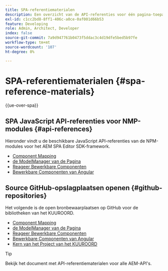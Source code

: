 ```yaml
---
title: SPA-referentiematerialen
description: Een overzicht van de API-referenties voor één pagina-toepassing en opslagruimten voor broncode
exl-id: c1cc2bd8-8ff1-406c-a0ce-0af001d66b53
feature: Developing
role: Admin, Architect, Developer
index: false
source-git-commit: 7a9d947761b0473f5ddac3c4d19dfe5bed5b97fe
workflow-type: tm+mt
source-wordcount: '107'
ht-degree: 0%

---
```



# SPA-referentiematerialen {#spa-reference-materials}

{{ue-over-spa}}

## SPA JavaScript API-referenties voor NMP-modules {#api-references}

Hieronder vindt u de beschikbare JavaScript API-referenties van de NPM-modules voor het AEM SPA Editor SDK-framework.

* [ Component Mapping ](https://www.npmjs.com/package/@adobe/aem-spa-component-mapping)
* [ de ModelManager van de Pagina ](https://www.npmjs.com/package/@adobe/aem-spa-model-manager)
* [ Reageer Bewerkbare Componenten ](https://www.npmjs.com/package/@adobe/aem-react-editable-components)
* [ Bewerkbare Componenten van Angular ](https://www.npmjs.com/package/@adobe/aem-angular-editable-components)

## Source GitHub-opslagplaatsen openen {#github-repositories}

Het volgende is de open bronbewaarplaatsen op GitHub voor de bibliotheken van het KUUROORD.

* [ Component Mapping ](https://github.com/adobe/aem-spa-component-mapping)
* [ de ModelManager van de Pagina ](https://github.com/adobe/aem-spa-page-model-manager)
* [ Reageer Bewerkbare Componenten ](https://github.com/adobe/aem-react-editable-components)
* [ Bewerkbare Componenten van Angular ](https://github.com/adobe/aem-angular-editable-components)
* [ Kern van het Project van het KUUROORD ](https://github.com/adobe/aem-spa-project-core)

>[!TIP]
>
>Bekijk het document met API-referentiematerialen voor alle AEM-API&#39;s.
